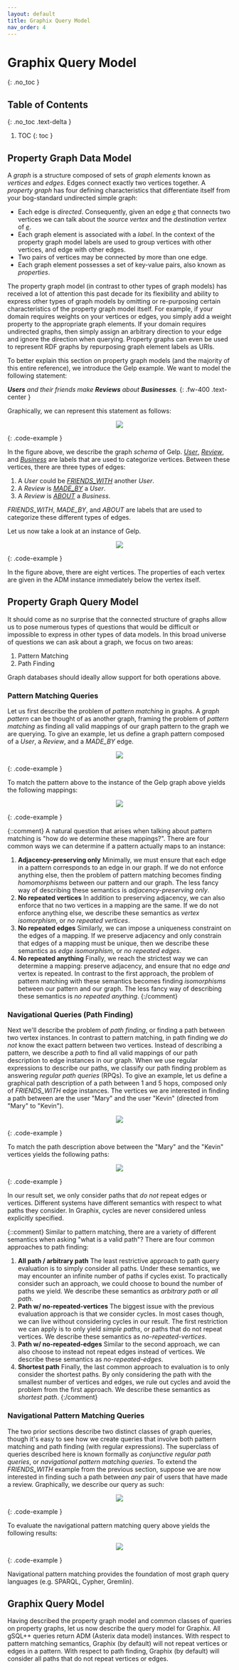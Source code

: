 ```yaml
---
layout: default
title: Graphix Query Model
nav_order: 4
---
```


# Graphix Query Model
{: .no_toc }

## Table of Contents
{: .no_toc .text-delta }

1. TOC
{: toc }

## Property Graph Data Model
A _graph_ is a structure composed of sets of _graph elements_ known as _vertices_ and _edges_.
Edges connect exactly two vertices together.
A _property graph_ has four defining characteristics that differentiate itself from your bog-standard undirected simple graph:
- Each edge is _directed_.
  Consequently, given an edge _<u>e</u>_ that connects two vertices we can talk about the _source vertex_ and the _destination vertex_ of _<u>e</u>_.
- Each graph element is associated with a _label_.
  In the context of the property graph model labels are used to group vertices with other vertices, and edge with other edges.
- Two pairs of vertices may be connected by more than one edge.
- Each graph element possesses a set of key-value pairs, also known as _properties_.

The property graph model (in contrast to other types of graph models) has received a lot of attention this past decade for its flexibility and ability to express other types of graph models by omitting or re-purposing certain characteristics of the property graph model itself.
For example, if your domain requires weights on your vertices or edges, you simply add a weight property to the appropriate graph elements.
If your domain requires undirected graphs, then simply assign an arbitrary direction to your edge and ignore the direction when querying.
Property graphs can even be used to represent RDF graphs by repurposing graph element labels as URIs.

To better explain this section on property graph models (and the majority of this entire reference), we introduce the Gelp example.
We want to model the following statement:

_**Users** and their friends make **Reviews** about **Businesses**._
{: .fw-400 .text-center }

Graphically, we can represent this statement as follows:

<p align="center">
    <img src="../images/GelpDataModel.svg" />
</p>
{: .code-example }

In the figure above, we describe the graph _schema_ of Gelp.
_<u>User</u>_, _<u>Review</u>_, and _<u>Business</u>_ are labels that are used to categorize vertices.
Between these vertices, there are three types of edges:

1. A _User_ could be _<u>FRIENDS_WITH</u>_ another _User_.
2. A _Review_ is _<u>MADE_BY</u>_ a _User_.
3. A _Review_ is _<u>ABOUT</u>_ a _Business_.

_FRIENDS_WITH_, _MADE_BY_, and _ABOUT_ are labels that are used to categorize these different types of edges.

Let us now take a look at an instance of Gelp.

<p align="center">
    <img src="../images/GelpInstance.svg" />
</p>
{: .code-example }

In the figure above, there are eight vertices.
The properties of each vertex are given in the ADM instance immediately below the vertex itself.

## Property Graph Query Model
It should come as no surprise that the connected structure of graphs allow us to pose numerous types of questions that would be difficult or impossible to express in other types of data models.
In this broad universe of questions we can ask about a graph, we focus on two areas:
1. Pattern Matching
2. Path Finding

Graph databases should ideally allow support for both operations above.

### Pattern Matching Queries
Let us first describe the problem of _pattern matching_ in graphs.
A _graph pattern_ can be thought of as another graph, framing the problem of _pattern matching_ as finding all valid mappings of our graph pattern to the graph we are querying.
To give an example, let us define a graph pattern composed of a _User_, a _Review_, and a _MADE_BY_ edge.

<p align="center">
    <img src="../images/GelpBGPQuery.svg" />
</p>
{: .code-example }

To match the pattern above to the instance of the Gelp graph above yields the following mappings:

<p align="center">
    <img src="../images/GelpBGPResult.svg" />
</p>
{: .code-example }

{::comment}
A natural question that arises when talking about pattern matching is "how do we determine these mappings?".
There are four common ways we can determine if a pattern actually maps to an instance:
1. **Adjacency-preserving only**
    Minimally, we must ensure that each edge in a pattern corresponds to an edge in our graph.
    If we do not enforce anything else, then the problem of pattern matching becomes finding _homomorphisms_ between our pattern and our graph.
    The less fancy way of describing these semantics is _adjacency-preserving only_.
2. **No repeated vertices**
    In addition to preserving adjacency, we can also enforce that no two vertices in a mapping are the same.
    If we do not enforce anything else, we describe these semantics as _vertex isomorphism_, or _no repeated vertices_.
3. **No repeated edges**
    Similarly, we can impose a uniqueness constraint on the edges of a mapping.
    If we preserve adjacency and only constrain that edges of a mapping must be unique, then we describe these semantics as _edge isomorphism_, or _no repeated edges_.
4. **No repeated anything**
    Finally, we reach the strictest way we can determine a mapping: preserve adjacency, and ensure that no edge _and_ vertex is repeated.
    In contrast to the first approach, the problem of pattern matching with these semantics becomes finding _isomorphisms_ between our pattern and our graph.
    The less fancy way of describing these semantics is _no repeated anything_.
{:/comment}


### Navigational Queries (Path Finding)
Next we'll describe the problem of _path finding_, or finding a path between two vertex instances.
In contrast to pattern matching, in path finding we _do not_ know the exact pattern between two vertices.
Instead of describing a pattern, we describe a _path_ to find all valid mappings of our path description to edge instances in our graph.
When we use regular expressions to describe our paths, we classify our path finding problem as answering _regular path queries_ (RPQs).
To give an example, let us define a graphical path description of a path between 1 and 5 hops, composed only of _FRIENDS_WITH_ edge instances.
The vertices we are interested in finding a path between are the user "Mary" and the user "Kevin" (directed from "Mary" to "Kevin").

<p align="center">
    <img src="../images/GelpNavigationQuery.svg" />
</p>
{: .code-example }

To match the path description above between the "Mary" and the "Kevin" vertices yields the following paths:

<p align="center">
    <img src="../images/GelpNavigationResult.svg" />
</p>
{: .code-example }

In our result set, we only consider paths that _do not_ repeat edges or vertices.
Different systems have different semantics with respect to what paths they consider.
In Graphix, cycles are never considered unless explicitly specified.

{::comment}
Similar to pattern matching, there are a variety of different semantics when asking "what is a valid path"?
There are four common approaches to path finding:
1. **All path / arbitrary path**
    The least restrictive approach to path query evaluation is to simply consider all paths.
    Under these semantics, we may encounter an infinite number of paths if cycles exist.
    To practically consider such an approach, we could choose to bound the number of paths we yield.
    We describe these semantics as _arbitrary path_ or _all path_.
2. **Path w/ no-repeated-vertices**
    The biggest issue with the previous evaluation approach is that we consider cycles.
    In most cases though, we can live without considering cycles in our result.
    The first restriction we can apply is to only yield _simple paths_, or paths that do not repeat vertices.
    We describe these semantics as _no-repeated-vertices_.
3. **Path w/ no-repeated-edges**
    Similar to the second approach, we can also choose to instead not repeat edges instead of vertices.
    We describe these semantics as _no-repeated-edges_.
4. **Shortest path**
    Finally, the last common approach to evaluation is to only consider the shortest paths.
    By only considering the path with the smallest number of vertices and edges, we rule out cycles and avoid the problem from the first approach.
    We describe these semantics as _shortest path_.
{:/comment}

### Navigational Pattern Matching Queries
The two prior sections describe two distinct classes of graph queries, though it's easy to see how we create queries that involve both pattern matching and path finding (with regular expressions).
The superclass of queries described here is known formally as _conjunctive regular path queries_, or _navigational pattern matching queries_.
To extend the _FRIENDS_WITH_ example from the previous section, suppose we are now interested in finding such a path between _any_ pair of users that have made a review.
Graphically, we describe our query as such:

<p align="center">
    <img src="../images/GelpNGPQuery.svg" />
</p>
{: .code-example }

To evaluate the navigational pattern matching query above yields the following results:

<p align="center">
    <img src="../images/GelpNGPResult.svg" />
</p>
{: .code-example }

Navigational pattern matching provides the foundation of most graph query languages (e.g. SPARQL, Cypher, Gremlin).

## Graphix Query Model
Having described the property graph model and common classes of queries on property graphs, let us now describe the query model for Graphix.
All gSQL++ queries return ADM (Asterix data model) instances.
With respect to pattern matching semantics, Graphix (by default) will not repeat vertices or edges in a pattern.
With respect to path finding, Graphix (by default) will consider all paths that do not repeat vertices or edges.

